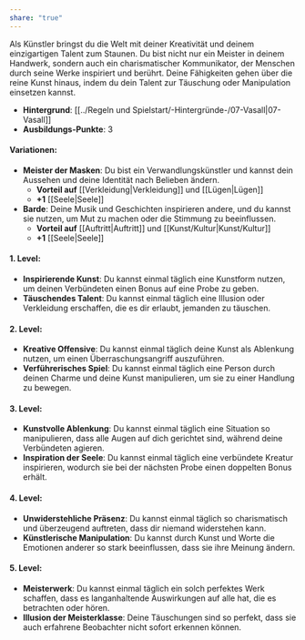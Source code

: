 ```yaml
---
share: "true"
---
```

Als Künstler bringst du die Welt mit deiner Kreativität und deinem einzigartigen Talent zum Staunen. Du bist nicht nur ein Meister in deinem Handwerk, sondern auch ein charismatischer Kommunikator, der Menschen durch seine Werke inspiriert und berührt. Deine Fähigkeiten gehen über die reine Kunst hinaus, indem du dein Talent zur Täuschung oder Manipulation einsetzen kannst.  
  
- **Hintergrund**: [[../Regeln und Spielstart/-Hintergründe-/07-Vasall|07-Vasall]]  
- **Ausbildungs-Punkte**: 3  
  
#### **Variationen:**  
  
- **Meister der Masken**: Du bist ein Verwandlungskünstler und kannst dein Aussehen und deine Identität nach Belieben ändern.  
    - **Vorteil auf** [[Verkleidung|Verkleidung]] und [[Lügen|Lügen]]  
    - **+1** [[Seele|Seele]]  
- **Barde**: Deine Musik und Geschichten inspirieren andere, und du kannst sie nutzen, um Mut zu machen oder die Stimmung zu beeinflussen.  
    - **Vorteil auf** [[Auftritt|Auftritt]] und [[Kunst/Kultur|Kunst/Kultur]]  
    - **+1** [[Seele|Seele]]  
  
#### **1. Level:**  
  
- **Inspirierende Kunst**: Du kannst einmal täglich eine Kunstform nutzen, um deinen Verbündeten einen Bonus auf eine Probe zu geben.  
- **Täuschendes Talent**: Du kannst einmal täglich eine Illusion oder Verkleidung erschaffen, die es dir erlaubt, jemanden zu täuschen.  
  
#### **2. Level:**  
  
- **Kreative Offensive**: Du kannst einmal täglich deine Kunst als Ablenkung nutzen, um einen Überraschungsangriff auszuführen.  
- **Verführerisches Spiel**: Du kannst einmal täglich eine Person durch deinen Charme und deine Kunst manipulieren, um sie zu einer Handlung zu bewegen.  
  
#### **3. Level:**  
  
- **Kunstvolle Ablenkung**: Du kannst einmal täglich eine Situation so manipulieren, dass alle Augen auf dich gerichtet sind, während deine Verbündeten agieren.  
- **Inspiration der Seele**: Du kannst einmal täglich eine verbündete Kreatur inspirieren, wodurch sie bei der nächsten Probe einen doppelten Bonus erhält.  
  
#### **4. Level:**  
  
- **Unwiderstehliche Präsenz**: Du kannst einmal täglich so charismatisch und überzeugend auftreten, dass dir niemand widerstehen kann.  
- **Künstlerische Manipulation**: Du kannst durch Kunst und Worte die Emotionen anderer so stark beeinflussen, dass sie ihre Meinung ändern.  
  
#### **5. Level:**  
  
- **Meisterwerk**: Du kannst einmal täglich ein solch perfektes Werk schaffen, dass es langanhaltende Auswirkungen auf alle hat, die es betrachten oder hören.  
- **Illusion der Meisterklasse**: Deine Täuschungen sind so perfekt, dass sie auch erfahrene Beobachter nicht sofort erkennen können.